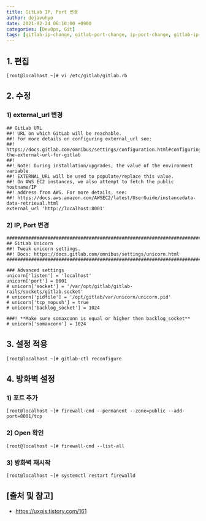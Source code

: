 ```yaml
---
title: GitLab IP, Port 변경
author: dejavuhyo
date: 2021-02-24 06:10:00 +0900
categories: [DevOps, Git]
tags: [gitlab-ip-change, gitlab-port-change, ip-port-change, gitlab-ip-변경, gitlab-port-변경, ip-port-변경]
---
```


## 1. 편집

```shell
[root@localhost ~]# vi /etc/gitlab/gitlab.rb 
```

## 2. 수정

### 1) external_url 변경

```text
## GitLab URL
##! URL on which GitLab will be reachable.
##! For more details on configuring external_url see:
##! https://docs.gitlab.com/omnibus/settings/configuration.html#configuring-the-external-url-for-gitlab
##!
##! Note: During installation/upgrades, the value of the environment variable
##! EXTERNAL_URL will be used to populate/replace this value.
##! On AWS EC2 instances, we also attempt to fetch the public hostname/IP
##! address from AWS. For more details, see:
##! https://docs.aws.amazon.com/AWSEC2/latest/UserGuide/instancedata-data-retrieval.html
external_url 'http://localhost:8001'
```

### 2) IP, Port 변경

```text
################################################################################
## GitLab Unicorn
##! Tweak unicorn settings.
##! Docs: https://docs.gitlab.com/omnibus/settings/unicorn.html
################################################################################

### Advanced settings
unicorn['listen'] = 'localhost'
unicorn['port'] = 8001
# unicorn['socket'] = '/var/opt/gitlab/gitlab-rails/sockets/gitlab.socket'
# unicorn['pidfile'] = '/opt/gitlab/var/unicorn/unicorn.pid'
# unicorn['tcp_nopush'] = true
# unicorn['backlog_socket'] = 1024

###! **Make sure somaxconn is equal or higher then backlog_socket**
# unicorn['somaxconn'] = 1024
```

## 3. 설정 적용

```shell
[root@localhost ~]# gitlab-ctl reconfigure
```

## 4. 방화벽 설정

### 1) 포트 추가

```shell
[root@localhost ~]# firewall-cmd --permanent --zone=public --add-port=8001/tcp
```

### 2) Open 확인

```shell
[root@localhost ~]# firewall-cmd --list-all
```

### 3) 방화벽 재시작

```shell
[root@localhost ~]# systemctl restart firewalld
```

## [출처 및 참고]
* <https://uxgjs.tistory.com/161>
